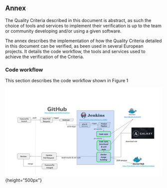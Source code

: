 ## Annex

The Quality Criteria described in this document is abstract, as such the choice of tools and services to implement
their verification is up to the team or community developing and/or using a given software.

The annex describes the implementation of how the Quality Criteria detailed in this document can be verified, as been used
in several European projects. It details the code workflow, the tools and services used to achieve the verification of the Criteria.

### Code workflow

This section describes the code workflow shown in Figure 1

![](images/devops.png){height="500px"}
